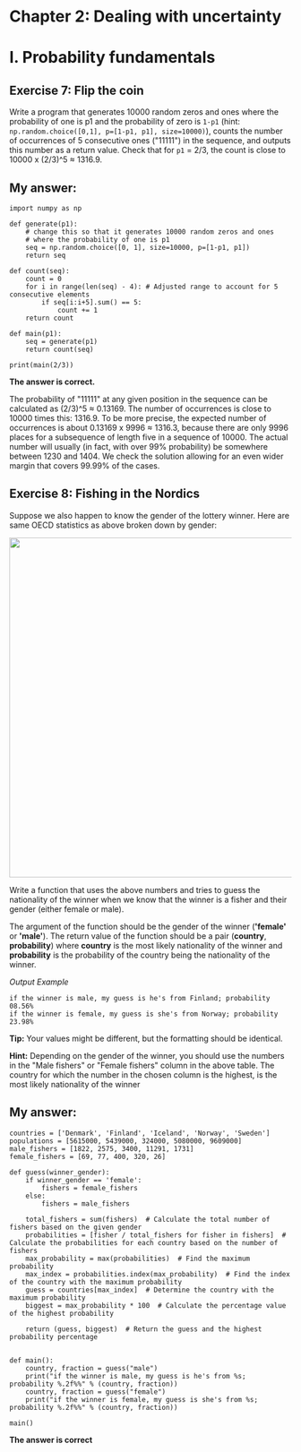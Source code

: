 # Chapter 2: Dealing with uncertainty

# I. Probability fundamentals

## Exercise 7: Flip the coin

Write a program that generates 10000 random zeros and ones where the probability of one is p1 and the probability of zero is `1-p1` (hint: `np.random.choice([0,1], p=[1-p1, p1], size=10000)`), counts the number of occurrences of 5 consecutive ones ("11111") in the sequence, and outputs this number as a return value. Check that for `p1` = 2/3, the count is close to 10000 x (2/3)^5 ≈ 1316.9.

## My answer: 

```
import numpy as np

def generate(p1):
    # change this so that it generates 10000 random zeros and ones
    # where the probability of one is p1  
    seq = np.random.choice([0, 1], size=10000, p=[1-p1, p1])
    return seq

def count(seq):
    count = 0
    for i in range(len(seq) - 4): # Adjusted range to account for 5 consecutive elements
        if seq[i:i+5].sum() == 5: 
            count += 1
    return count

def main(p1):
    seq = generate(p1)
    return count(seq)

print(main(2/3))

```
**The answer is correct.**

The probability of "11111" at any given position in the sequence can be calculated as (2/3)^5 ≈ 0.13169. The number of occurrences is close to 10000 times this: 1316.9. To be more precise, the expected number of occurrences is about 0.13169 x 9996 ≈ 1316.3, because there are only 9996 places for a subsequence of length five in a sequence of 10000. The actual number will usually (in fact, with over 99% probability) be somewhere between 1230 and 1404. We check the solution allowing for an even wider margin that covers 99.99% of the cases.


## Exercise 8: Fishing in the Nordics

Suppose we also happen to know the gender of the lottery winner. Here are same OECD statistics as above broken down by gender:

<img width="607" alt="" src="https://github.com/yodablocks/elementsofai/assets/83685559/4ed17aa8-3128-4f2b-abc6-21e5b424bcdb">

Write a function that uses the above numbers and tries to guess the nationality of the winner when we know that the winner is a fisher and their gender (either female or male).

The argument of the function should be the gender of the winner (**'female'** or **'male'**). The return value of the function should be a pair (**country**, **probability**) where **country** is the most likely nationality of the winner and **probability** is the probability of the country being the nationality of the winner.

*Output Example*

```
if the winner is male, my guess is he's from Finland; probability 08.56%
if the winner is female, my guess is she's from Norway; probability 23.98%
```

**Tip:** Your values might be different, but the formatting should be identical.

**Hint:** Depending on the gender of the winner, you should use the numbers in the "Male fishers" or "Female fishers" column in the above table. The country for which the number in the chosen column is the highest, is the most likely nationality of the winner

## My answer: 

```
countries = ['Denmark', 'Finland', 'Iceland', 'Norway', 'Sweden']
populations = [5615000, 5439000, 324000, 5080000, 9609000]
male_fishers = [1822, 2575, 3400, 11291, 1731]
female_fishers = [69, 77, 400, 320, 26] 

def guess(winner_gender):
    if winner_gender == 'female':
        fishers = female_fishers
    else:
        fishers = male_fishers

    total_fishers = sum(fishers)  # Calculate the total number of fishers based on the given gender
    probabilities = [fisher / total_fishers for fisher in fishers]  # Calculate the probabilities for each country based on the number of fishers
    max_probability = max(probabilities)  # Find the maximum probability
    max_index = probabilities.index(max_probability)  # Find the index of the country with the maximum probability
    guess = countries[max_index]  # Determine the country with the maximum probability
    biggest = max_probability * 100  # Calculate the percentage value of the highest probability

    return (guess, biggest)  # Return the guess and the highest probability percentage


def main():
    country, fraction = guess("male")
    print("if the winner is male, my guess is he's from %s; probability %.2f%%" % (country, fraction))
    country, fraction = guess("female")
    print("if the winner is female, my guess is she's from %s; probability %.2f%%" % (country, fraction))

main()

```
**The answer is correct** 

## 

